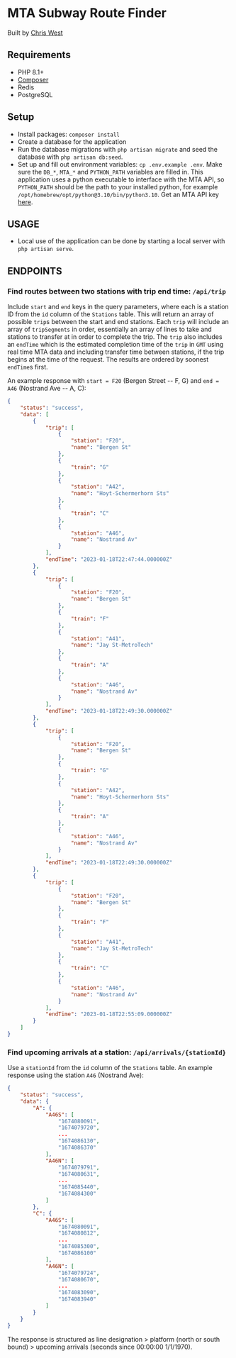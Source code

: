 MTA Subway Route Finder
===

Built by [Chris West](https://cwest144.com/)


## Requirements
* PHP 8.1+
* [Composer](https://getcomposer.org)
* Redis
* PostgreSQL


## Setup
* Install packages: `composer install`
* Create a database for the application
* Run the database migrations with `php artisan migrate` and seed the database with `php artisan db:seed`.
* Set up and fill out environment variables: `cp .env.example .env`. Make sure the `DB_*`, `MTA_*` and `PYTHON_PATH` variables are filled in. This application uses a python executable to interface with the MTA API, so `PYTHON_PATH` should be the path to your installed python, for example `/opt/homebrew/opt/python@3.10/bin/python3.10`. Get an MTA API key [here](https://api.mta.info/#/landing/).


## USAGE
* Local use of the application can be done by starting a local server with `php artisan serve`.

## ENDPOINTS

### Find routes between two stations with trip end time: `/api/trip`

Include `start` and `end` keys in the query parameters, where each is a station ID from the `id` column of the `Stations` table. This will return an array of possible `trip`s between the start and end stations. Each `trip` will include an array of `tripSegments` in order, essentially an array of lines to take and stations to transfer at in order to complete the trip. The `trip` also includes an `endTime` which is the estimated completion time of the `trip` in `GMT` using real time MTA data and including transfer time between stations, if the trip begins at the time of the request. The results are ordered by soonest `endTime`s first.

An example response with `start = F20` (Bergen Street -- F, G) and `end = A46` (Nostrand Ave -- A, C):

```json
{
    "status": "success",
    "data": [
        {
            "trip": [
                {
                    "station": "F20",
                    "name": "Bergen St"
                },
                {
                    "train": "G"
                },
                {
                    "station": "A42",
                    "name": "Hoyt-Schermerhorn Sts"
                },
                {
                    "train": "C"
                },
                {
                    "station": "A46",
                    "name": "Nostrand Av"
                }
            ],
            "endTime": "2023-01-18T22:47:44.000000Z"
        },
        {
            "trip": [
                {
                    "station": "F20",
                    "name": "Bergen St"
                },
                {
                    "train": "F"
                },
                {
                    "station": "A41",
                    "name": "Jay St-MetroTech"
                },
                {
                    "train": "A"
                },
                {
                    "station": "A46",
                    "name": "Nostrand Av"
                }
            ],
            "endTime": "2023-01-18T22:49:30.000000Z"
        },
        {
            "trip": [
                {
                    "station": "F20",
                    "name": "Bergen St"
                },
                {
                    "train": "G"
                },
                {
                    "station": "A42",
                    "name": "Hoyt-Schermerhorn Sts"
                },
                {
                    "train": "A"
                },
                {
                    "station": "A46",
                    "name": "Nostrand Av"
                }
            ],
            "endTime": "2023-01-18T22:49:30.000000Z"
        },
        {
            "trip": [
                {
                    "station": "F20",
                    "name": "Bergen St"
                },
                {
                    "train": "F"
                },
                {
                    "station": "A41",
                    "name": "Jay St-MetroTech"
                },
                {
                    "train": "C"
                },
                {
                    "station": "A46",
                    "name": "Nostrand Av"
                }
            ],
            "endTime": "2023-01-18T22:55:09.000000Z"
        }
    ]
}
```

### Find upcoming arrivals at a station: `/api/arrivals/{stationId}`

Use a `stationId` from the `id` column of the `Stations` table. An example response using the station `A46` (Nostrand Ave):

```json
{
    "status": "success",
    "data": {
        "A": {
            "A46S": [
                "1674080091",
                "1674079720",
                ...
                "1674086130",
                "1674086370"
            ],
            "A46N": [
                "1674079791",
                "1674080631",
                ...
                "1674085440",
                "1674084300"
            ]
        },
        "C": {
            "A46S": [
                "1674080091",
                "1674080812",
                ...
                "1674085300",
                "1674086100"
            ],
            "A46N": [
                "1674079724",
                "1674080670",
                ...
                "1674083090",
                "1674083940"
            ]
        }
    }
}
```
The response is structured as line designation > platform (north or south bound) > upcoming arrivals (seconds since 00:00:00 1/1/1970).